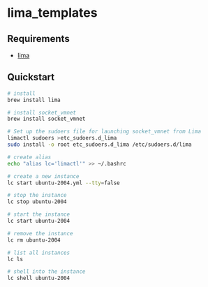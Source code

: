 # lima_templates

## Requirements
* [lima](https://lima-vm.io/docs/installation/)

## Quickstart
```bash
# install
brew install lima

# install socket_vmnet
brew install socket_vmnet

# Set up the sudoers file for launching socket_vmnet from Lima
limactl sudoers >etc_sudoers.d_lima
sudo install -o root etc_sudoers.d_lima /etc/sudoers.d/lima

# create alias
echo "alias lc='limactl'" >> ~/.bashrc

# create a new instance
lc start ubuntu-2004.yml --tty=false

# stop the instance
lc stop ubuntu-2004

# start the instance
lc start ubuntu-2004

# remove the instance
lc rm ubuntu-2004

# list all instances
lc ls

# shell into the instance
lc shell ubuntu-2004
```
